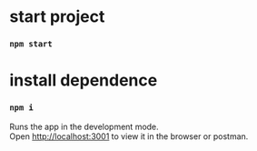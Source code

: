 # start project 
### `npm start`

# install dependence 
### `npm i`

Runs the app in the development mode.\
Open [http://localhost:3001](http://localhost:3001) to view it in the browser or postman.

